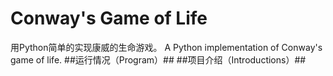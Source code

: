 # Conway's Game of Life
用Python简单的实现康威的生命游戏。
A Python implementation of Conway's game of life.
##运行情况（Program）##
##项目介绍（Introductions）##
